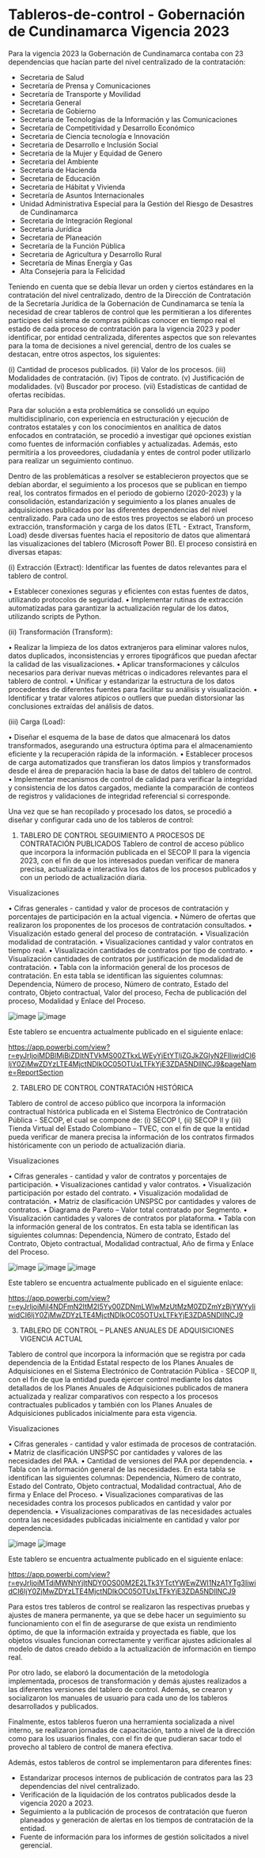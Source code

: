 # Tableros-de-control - Gobernación de Cundinamarca Vigencia 2023

Para la vigencia 2023 la Gobernación de Cundinamarca contaba con 23 dependencias que hacían parte del nivel centralizado de la contratación:
-	Secretaria de Salud
-	Secretaría de Prensa y Comunicaciones
-	Secretaría de Transporte y Movilidad
-	Secretaria General
-	Secretaria de Gobierno
-	Secretaria de Tecnologías de la Información y las Comunicaciones
-	Secretaría de Competitividad y Desarrollo Económico
-	Secretaria de Ciencia tecnología e Innovación
-	Secretaria de Desarrollo e Inclusión Social
-	Secretaria de la Mujer y Equidad de Genero
-	Secretaria del Ambiente
-	Secretaria de Hacienda
-	Secretaria de Educación
-	Secretaria de Hábitat y Vivienda
-	Secretaría de Asuntos Internacionales
-	Unidad Administrativa Especial para la Gestión del Riesgo de Desastres de Cundinamarca
-	Secretaria de Integración Regional
-	Secretaria Jurídica
-	Secretaria de Planeación
-	Secretaría de la Función Pública
-	Secretaria de Agricultura y Desarrollo Rural
-	Secretaría de Minas Energía y Gas
-	Alta Consejería para la Felicidad

Teniendo en cuenta que se debía llevar un orden y ciertos estándares en la contratación del nivel centralizado, dentro de la Dirección de Contratación de la Secretaría Jurídica de la Gobernación de Cundinamarca se tenía la necesidad de crear tableros de control que les permitieran a los diferentes participes del sistema de compras públicas conocer en tiempo real el estado de cada proceso de contratación para la vigencia 2023 y poder identificar, por entidad centralizada, diferentes aspectos que son relevantes para la toma de decisiones a nivel gerencial, dentro de los cuales se destacan, entre otros aspectos, los siguientes:

(i)	Cantidad de procesos publicados. 
(ii)	Valor de los procesos. 
(iii)	Modalidades de contratación. 
(iv)	Tipos de contrato. 
(v)	Justificación de modalidades. 
(vi)	Buscador por proceso. 
(vii)	Estadísticas de cantidad de ofertas recibidas. 

Para dar solución a esta problemática se consolidó un equipo multidisciplinario, con experiencia en estructuración y ejecución de contratos estatales y con los conocimientos en analítica de datos enfocados en contratación, se procedió a investigar qué opciones existían como fuentes de información confiables y actualizadas. Además, esto permitiría a los proveedores, ciudadanía y entes de control poder utilizarlo para realizar un seguimiento continuo.

Dentro de las problemáticas a resolver se establecieron proyectos que se debían abordar, el seguimiento a los procesos que se publican en tiempo real, los contratos firmados en el periodo de gobierno (2020-2023) y la consolidación, estandarización y seguimiento a los planes anuales de adquisiciones publicados por las diferentes dependencias del nivel centralizado.
Para cada uno de estos tres proyectos se elaboró un proceso extracción, transformación y carga de los datos (ETL - Extract, Transform, Load) desde diversas fuentes hacia el repositorio de datos que alimentará las visualizaciones del tablero (Microsoft Power BI). El proceso consistirá en diversas etapas:

(i)	Extracción (Extract): Identificar las fuentes de datos relevantes para el tablero de control.

•	Establecer conexiones seguras y eficientes con estas fuentes de datos, utilizando protocolos de seguridad.
•	Implementar rutinas de extracción automatizadas para garantizar la actualización regular de los datos, utilizando scripts de Python.

(ii)	Transformación (Transform):

•	Realizar la limpieza de los datos extranjeros para eliminar valores nulos, datos duplicados, inconsistencias y errores tipográficos que puedan afectar la calidad de las visualizaciones.
•	Aplicar transformaciones y cálculos necesarios para derivar nuevas métricas o indicadores relevantes para el tablero de control.
•	Unificar y estandarizar la estructura de los datos procedentes de diferentes fuentes para facilitar su análisis y visualización.
•	Identificar y tratar valores atípicos o outliers que puedan distorsionar las conclusiones extraídas del análisis de datos.

(iii)	Carga (Load):

•	Diseñar el esquema de la base de datos que almacenará los datos transformados, asegurando una estructura óptima para el almacenamiento eficiente y la recuperación rápida de la información.
•	Establecer procesos de carga automatizados que transfieran los datos limpios y transformados desde el área de preparación hacia la base de datos del tablero de control.
•	Implementar mecanismos de control de calidad para verificar la integridad y consistencia de los datos cargados, mediante la comparación de conteos de registros y validaciones de integridad referencial si corresponde.

Una vez que se han recopilado y procesado los datos, se procedió a diseñar y configurar cada uno de los tableros de control: 

1.	TABLERO DE CONTROL SEGUIMIENTO A PROCESOS DE CONTRATACIÓN PUBLICADOS
Tablero de control de acceso público que incorpora la información publicada en el SECOP II para la vigencia 2023, con el fin de que los interesados puedan verificar de manera precisa, actualizada e interactiva los datos de los procesos publicados y con un periodo de actualización diaria.

Visualizaciones

•	Cifras generales - cantidad y valor de procesos de contratación y porcentajes de participación en la actual vigencia.
•	Número de ofertas que realizaron los proponentes de los procesos de contratación consultados. 
•	Visualización estado general del proceso de contratación.
•	Visualización modalidad de contratación.
•	Visualizaciones cantidad y valor contratos en tiempo real.
•	Visualización cantidades de contratos por tipo de contrato.
•	Visualización cantidades de contratos por justificación de modalidad de contratación.
•	Tabla con la información general de los procesos de contratación. En esta tabla se identifican las siguientes columnas: Dependencia, Número de proceso, Número de contrato, Estado del contrato, Objeto contractual, Valor del proceso, Fecha de publicación del proceso, Modalidad y Enlace del Proceso.

![image](https://github.com/druizf85/Tableros-de-control---Gobernaci-n-de-Cundinamarca/assets/121362745/70304ef6-91b5-4019-9702-83cf5d2a97f4)
![image](https://github.com/druizf85/Tableros-de-control---Gobernaci-n-de-Cundinamarca/assets/121362745/a8e457c5-8db5-40c6-b300-9409062507c8)


Este tablero se encuentra actualmente publicado en el siguiente enlace:

https://app.powerbi.com/view?r=eyJrIjoiMDBlMjBiZDItNTVkMS00ZTkxLWEyYjEtYTljZGJkZGIyN2FlIiwidCI6IjY0ZjMwZDYzLTE4MjctNDlkOC05OTUxLTFkYjE3ZDA5NDllNCJ9&pageName=ReportSection

2.	TABLERO DE CONTROL CONTRATACIÓN HISTÓRICA 

Tablero de control de acceso público que incorpora la información contractual histórica publicada en el Sistema Electrónico de Contratación Pública - SECOP, el cual se compone de: (i) SECOP I, (ii) SECOP II y (iii) Tienda Virtual del Estado Colombiano – TVEC, con el fin de que la entidad pueda verificar de manera precisa la información de los contratos firmados históricamente con un periodo de actualización diaria.

Visualizaciones

•	Cifras generales - cantidad y valor de contratos y porcentajes de participación.
•	Visualizaciones cantidad y valor contratos.
•	Visualización participación por estado del contrato.
•	Visualización modalidad de contratación.
•	Matriz de clasificación UNSPSC por cantidades y valores de contratos.
•	Diagrama de Pareto – Valor total contratado por Segmento.
•	Visualización cantidades y valores de contratos por plataforma.
•	Tabla con la información general de los contratos. En esta tabla se identifican las siguientes columnas: Dependencia, Número de contrato, Estado del Contrato, Objeto contractual, Modalidad contractual, Año de firma y Enlace del Proceso.

![image](https://github.com/druizf85/Tableros-de-control---Gobernaci-n-de-Cundinamarca/assets/121362745/763fa210-d4c2-499a-9416-be4c26f8be15)
![image](https://github.com/druizf85/Tableros-de-control---Gobernaci-n-de-Cundinamarca/assets/121362745/fe09dff0-2599-4412-beeb-c33e2347e7fe)
![image](https://github.com/druizf85/Tableros-de-control---Gobernaci-n-de-Cundinamarca/assets/121362745/229120e2-1d89-4ff3-b499-652f17713505)


Este tablero se encuentra actualmente publicado en el siguiente enlace:

https://app.powerbi.com/view?r=eyJrIjoiMjI4NDFmN2ItM2I5Yy00ZDNmLWIwMzUtMzM0ZDZmYzBjYWYyIiwidCI6IjY0ZjMwZDYzLTE4MjctNDlkOC05OTUxLTFkYjE3ZDA5NDllNCJ9 

3.	TABLERO DE CONTROL – PLANES ANUALES DE ADQUISICIONES VIGENCIA ACTUAL

Tablero de control que incorpora la información que se registra por cada dependencia de la Entidad Estatal respecto de los Planes Anuales de Adquisiciones en el Sistema Electrónico de Contratación Pública - SECOP II, con el fin de que la entidad pueda ejercer control mediante los datos detallados de los Planes Anuales de Adquisiciones publicados de manera actualizada y realizar comparativos con respecto a los procesos contractuales publicados y también con los Planes Anuales de Adquisiciones publicados inicialmente para esta vigencia.

Visualizaciones

•	Cifras generales - cantidad y valor estimada de procesos de contratación.
•	Matriz de clasificación UNSPSC por cantidades y valores de las necesidades del PAA.
•	Cantidad de versiones del PAA por dependencia.
•	Tabla con la información general de las necesidades. En esta tabla se identifican las siguientes columnas: Dependencia, Número de contrato, Estado del Contrato, Objeto contractual, Modalidad contractual, Año de firma y Enlace del Proceso.
•	Visualizaciones comparativas de las necesidades contra los procesos publicados en cantidad y valor por dependencia.
•	Visualizaciones comparativas de las necesidades actuales contra las necesidades publicadas inicialmente en cantidad y valor por dependencia.

![image](https://github.com/druizf85/Tableros-de-control---Gobernaci-n-de-Cundinamarca/assets/121362745/6d373e3a-7af7-44ab-9dc2-84231eee8857)
![image](https://github.com/druizf85/Tableros-de-control---Gobernaci-n-de-Cundinamarca/assets/121362745/f99f585b-2fc0-4ea5-8ce9-a83209ae6dec)


Este tablero se encuentra actualmente publicado en el siguiente enlace:

https://app.powerbi.com/view?r=eyJrIjoiMTdiMWNhYjItNDY0OS00M2E2LTk3YTctYWEwZWI1NzA1YTg3IiwidCI6IjY0ZjMwZDYzLTE4MjctNDlkOC05OTUxLTFkYjE3ZDA5NDllNCJ9 

Para estos tres tableros de control se realizaron las respectivas pruebas y ajustes de manera permanente, ya que se debe hacer un seguimiento su funcionamiento con el fin de asegurarse de que exista un rendimiento óptimo, de que la información extraída y proyectada es fiable, que los objetos visuales funcionan correctamente y verificar ajustes adicionales al modelo de datos creado debido a la actualización de información en tiempo real.

Por otro lado, se elaboró la documentación de la metodología implementada, procesos de transformación y demás ajustes realizados a las diferentes versiones del tablero de control. Además, se crearon y socializaron los manuales de usuario para cada uno de los tableros desarrollados y publicados.

Finalmente, estos tableros fueron una herramienta socializada a nivel interno, se realizaron jornadas de capacitación, tanto a nivel de la dirección como para los usuarios finales, con el fin de que pudieran sacar todo el provecho al tablero de control de manera efectiva.

Además, estos tableros de control se implementaron para diferentes fines:

-	Estandarizar procesos internos de publicación de contratos para las 23 dependencias del nivel centralizado.
-	Verificación de la liquidación de los contratos publicados desde la vigencia 2020 a 2023.
-	Seguimiento a la publicación de procesos de contratación que fueron planeados y generación de alertas en los tiempos de contratación de la entidad.
-	Fuente de información para los informes de gestión solicitados a nivel gerencial.
